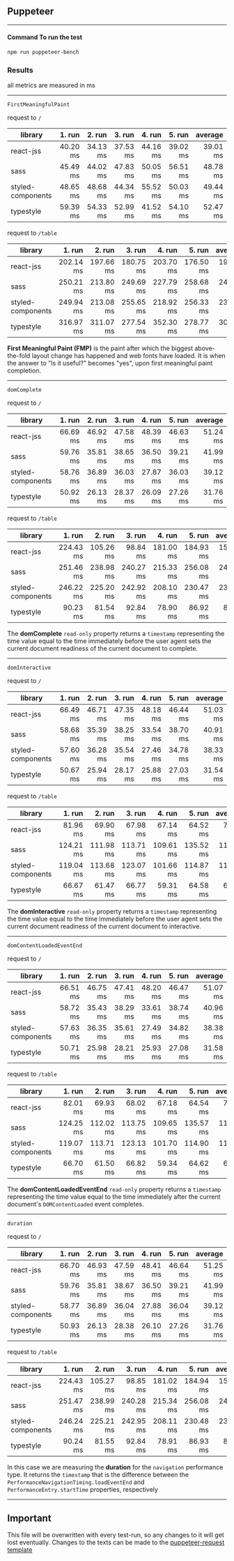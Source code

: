 ## Puppeteer

---

#### Command To run the test
```bash
npm run puppeteer-bench
```

### Results

all metrics are measured in ms

---

`FirstMeaningfulPaint`

request to `/`

|library|1. run|2. run|3. run|4. run|5. run|average|
|------|-----:|-----:|-----:|-----:|-----:|-----:|
|react-jss|40.20 ms|34.13 ms|37.53 ms|44.16 ms|39.02 ms|39.01 ms|
|sass|45.49 ms|44.02 ms|47.83 ms|50.05 ms|56.51 ms|48.78 ms|
|styled-components|48.65 ms|48.68 ms|44.34 ms|55.52 ms|50.03 ms|49.44 ms|
|typestyle|59.39 ms|54.33 ms|52.99 ms|41.52 ms|54.10 ms|52.47 ms|


request to `/table`

|library|1. run|2. run|3. run|4. run|5. run|average|
|------|-----:|-----:|-----:|-----:|-----:|-----:|
|react-jss|202.14 ms|197.66 ms|180.75 ms|203.70 ms|176.50 ms|192.15 ms|
|sass|250.21 ms|213.80 ms|249.69 ms|227.79 ms|258.68 ms|240.04 ms|
|styled-components|249.94 ms|213.08 ms|255.65 ms|218.92 ms|256.33 ms|238.79 ms|
|typestyle|316.97 ms|311.07 ms|277.54 ms|352.30 ms|278.77 ms|307.33 ms|


**First Meaningful Paint (FMP)** is the paint after which the biggest above-the-fold layout change has happened and web fonts have loaded.  It is when the answer to "Is it useful?" becomes "yes", upon first meaningful paint completion.

---

`domComplete`

request to `/`

|library|1. run|2. run|3. run|4. run|5. run|average|
|------|-----:|-----:|-----:|-----:|-----:|-----:|
|react-jss|66.69 ms|46.92 ms|47.58 ms|48.39 ms|46.63 ms|51.24 ms|
|sass|59.76 ms|35.81 ms|38.65 ms|36.50 ms|39.21 ms|41.99 ms|
|styled-components|58.76 ms|36.89 ms|36.03 ms|27.87 ms|36.03 ms|39.12 ms|
|typestyle|50.92 ms|26.13 ms|28.37 ms|26.09 ms|27.26 ms|31.76 ms|


request to `/table`

|library|1. run|2. run|3. run|4. run|5. run|average|
|------|-----:|-----:|-----:|-----:|-----:|-----:|
|react-jss|224.43 ms|105.26 ms|98.84 ms|181.00 ms|184.93 ms|158.89 ms|
|sass|251.46 ms|238.98 ms|240.27 ms|215.33 ms|256.08 ms|240.43 ms|
|styled-components|246.22 ms|225.20 ms|242.92 ms|208.10 ms|230.47 ms|230.58 ms|
|typestyle|90.23 ms|81.54 ms|92.84 ms|78.90 ms|86.92 ms|86.09 ms|


The **domComplete** `read-only` property returns a `timestamp` representing the time value equal to the time immediately before the user agent sets the current document readiness of the current document to complete.

---

`domInteractive`

request to `/`

|library|1. run|2. run|3. run|4. run|5. run|average|
|------|-----:|-----:|-----:|-----:|-----:|-----:|
|react-jss|66.49 ms|46.71 ms|47.35 ms|48.18 ms|46.44 ms|51.03 ms|
|sass|58.68 ms|35.39 ms|38.25 ms|33.54 ms|38.70 ms|40.91 ms|
|styled-components|57.60 ms|36.28 ms|35.54 ms|27.46 ms|34.78 ms|38.33 ms|
|typestyle|50.67 ms|25.94 ms|28.17 ms|25.88 ms|27.03 ms|31.54 ms|


request to `/table`

|library|1. run|2. run|3. run|4. run|5. run|average|
|------|-----:|-----:|-----:|-----:|-----:|-----:|
|react-jss|81.96 ms|69.90 ms|67.98 ms|67.14 ms|64.52 ms|70.30 ms|
|sass|124.21 ms|111.98 ms|113.71 ms|109.61 ms|135.52 ms|119.01 ms|
|styled-components|119.04 ms|113.68 ms|123.07 ms|101.66 ms|114.87 ms|114.47 ms|
|typestyle|66.67 ms|61.47 ms|66.77 ms|59.31 ms|64.58 ms|63.76 ms|


The **domInteractive** `read-only` property returns a `timestamp` representing the time value equal to the time immediately before the user agent sets the current document readiness of the current document to interactive.

---

`domContentLoadedEventEnd`

request to `/`

|library|1. run|2. run|3. run|4. run|5. run|average|
|------|-----:|-----:|-----:|-----:|-----:|-----:|
|react-jss|66.51 ms|46.75 ms|47.41 ms|48.20 ms|46.47 ms|51.07 ms|
|sass|58.72 ms|35.43 ms|38.29 ms|33.61 ms|38.74 ms|40.96 ms|
|styled-components|57.63 ms|36.35 ms|35.61 ms|27.49 ms|34.82 ms|38.38 ms|
|typestyle|50.71 ms|25.98 ms|28.21 ms|25.93 ms|27.08 ms|31.58 ms|


request to `/table`

|library|1. run|2. run|3. run|4. run|5. run|average|
|------|-----:|-----:|-----:|-----:|-----:|-----:|
|react-jss|82.01 ms|69.93 ms|68.02 ms|67.18 ms|64.54 ms|70.33 ms|
|sass|124.25 ms|112.02 ms|113.75 ms|109.65 ms|135.57 ms|119.05 ms|
|styled-components|119.07 ms|113.71 ms|123.13 ms|101.70 ms|114.90 ms|114.50 ms|
|typestyle|66.70 ms|61.50 ms|66.82 ms|59.34 ms|64.62 ms|63.80 ms|


The **domContentLoadedEventEnd** `read-only` property returns a `timestamp` representing the time value equal to the time immediately after the current document's `DOMContentLoaded` event completes.

---

`duration`

request to `/`

|library|1. run|2. run|3. run|4. run|5. run|average|
|------|-----:|-----:|-----:|-----:|-----:|-----:|
|react-jss|66.70 ms|46.93 ms|47.59 ms|48.41 ms|46.64 ms|51.25 ms|
|sass|59.76 ms|35.81 ms|38.67 ms|36.50 ms|39.21 ms|41.99 ms|
|styled-components|58.77 ms|36.89 ms|36.04 ms|27.88 ms|36.04 ms|39.12 ms|
|typestyle|50.93 ms|26.13 ms|28.38 ms|26.10 ms|27.26 ms|31.76 ms|


request to `/table`

|library|1. run|2. run|3. run|4. run|5. run|average|
|------|-----:|-----:|-----:|-----:|-----:|-----:|
|react-jss|224.43 ms|105.27 ms|98.85 ms|181.02 ms|184.94 ms|158.90 ms|
|sass|251.47 ms|238.99 ms|240.28 ms|215.34 ms|256.08 ms|240.43 ms|
|styled-components|246.24 ms|225.21 ms|242.95 ms|208.11 ms|230.48 ms|230.60 ms|
|typestyle|90.24 ms|81.55 ms|92.84 ms|78.91 ms|86.93 ms|86.10 ms|


In this case we are measuring the **duration** for the `navigation` performance type. It returns the `timestamp` that is the difference between the `PerformanceNavigationTiming.loadEventEnd` and `PerformanceEntry.startTime` properties, respectively

---

## Important

This file will be overwritten with every test-run, so any changes to it will get lost eventually. Changes to the texts can be made to the [puppeteer-request template](./templates/puppeteer-requests.template.md)

